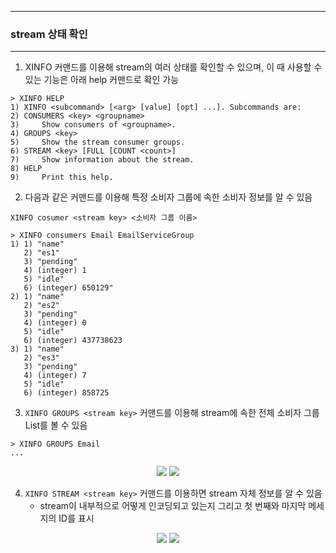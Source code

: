 -----
### stream 상태 확인
-----
1. XINFO 커맨드를 이용해 stream의 여러 상태를 확인할 수 있으며, 이 때 사용할 수 있는 기능은 아래 help 커맨드로 확인 가능
```redis
> XINFO HELP
1) XINFO <subcommand> [<arg> [value] [opt] ...]. Subcommands are:
2) CONSUMERS <key> <groupname>
3)     Show consumers of <groupname>.
4) GROUPS <key>
5)     Show the stream consumer groups.
6) STREAM <key> [FULL [COUNT <count>]
7)     Show information about the stream.
8) HELP
9)     Print this help.
```

2. 다음과 같은 커맨드를 이용해 특정 소비자 그룹에 속한 소비자 정보를 알 수 있음
```redis
XINFO cosumer <stream key> <소비자 그룹 이름>
```
```redis
> XINFO consumers Email EmailServiceGroup
1) 1) "name"
   2) "es1"
   3) "pending"
   4) (integer) 1
   5) "idle"
   6) (integer) 650129"
2) 1) "name"
   2) "es2"
   3) "pending"
   4) (integer) 0
   5) "idle"
   6) (integer) 437738623
3) 1) "name" 
   2) "es3"
   3) "pending"
   4) (integer) 7
   5) "idle"
   6) (integer) 858725
```

3. ```XINFO GROUPS <stream key>``` 커맨드를 이용해 stream에 속한 전체 소비자 그룹 List를 볼 수 있음
```redis
> XINFO GROUPS Email
...
```
<div align="center">
<img src="https://github.com/user-attachments/assets/c0f1ba5d-9d72-4d4c-9d2f-507296ce4914">
<img src="https://github.com/user-attachments/assets/ed0b0a43-a7e7-468e-8322-1681d7853486">
</div>

4. ```XINFO STREAM <stream key>``` 커맨드를 이용하면 stream 자체 정보를 알 수 있음
   - stream이 내부적으로 어떻게 인코딩되고 있는지 그리고 첫 번째와 마지막 메세지의 ID를 표시
<div align="center">
<img src="https://github.com/user-attachments/assets/65a91278-a6b0-4a34-a02f-afa57e2a8a95">
<img src="https://github.com/user-attachments/assets/38f6d241-c1b5-41c6-8841-ead4babddd95">
</div>

